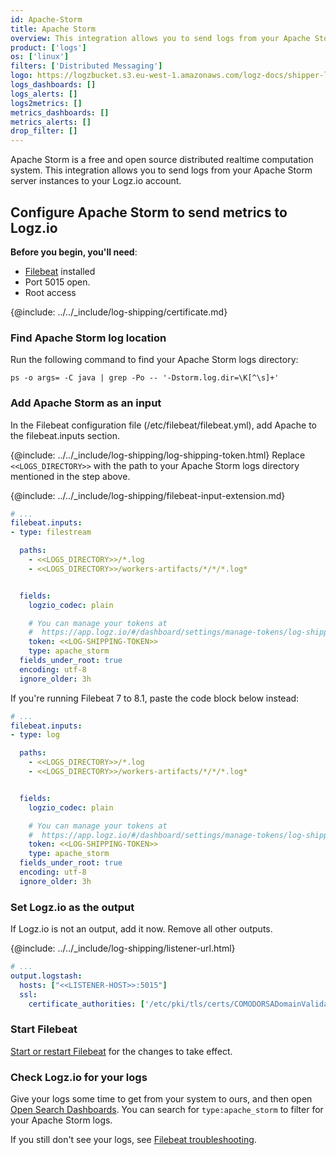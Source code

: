 ```yaml
---
id: Apache-Storm
title: Apache Storm
overview: This integration allows you to send logs from your Apache Storm server instances to your Logz.io account.
product: ['logs']
os: ['linux']
filters: ['Distributed Messaging']
logo: https://logzbucket.s3.eu-west-1.amazonaws.com/logz-docs/shipper-logos/apache-storm.png
logs_dashboards: []
logs_alerts: []
logs2metrics: []
metrics_dashboards: []
metrics_alerts: []
drop_filter: []
---
```


Apache Storm is a free and open source distributed realtime computation system. This integration allows you to send logs from your Apache Storm server instances to your Logz.io account.

## Configure Apache Storm to send metrics to Logz.io

**Before you begin, you'll need**:

* [Filebeat](https://www.elastic.co/guide/en/beats/filebeat/current/filebeat-installation.html) installed
* Port 5015 open.
* Root access

 

{@include: ../../_include/log-shipping/certificate.md}

### Find Apache Storm log location

Run the following command to find your Apache Storm logs directory:

```shell
ps -o args= -C java | grep -Po -- '-Dstorm.log.dir=\K[^\s]+'
```



### Add Apache Storm as an input

In the Filebeat configuration file (/etc/filebeat/filebeat.yml), add Apache to the filebeat.inputs section.


{@include: ../../_include/log-shipping/log-shipping-token.html} Replace `<<LOGS_DIRECTORY>>` with the path to your Apache Storm logs directory mentioned in the step above. 

{@include: ../../_include/log-shipping/filebeat-input-extension.md}

```yaml
# ...
filebeat.inputs:
- type: filestream

  paths:
    - <<LOGS_DIRECTORY>>/*.log
    - <<LOGS_DIRECTORY>>/workers-artifacts/*/*/*.log*


  fields:
    logzio_codec: plain

    # You can manage your tokens at
    #  https://app.logz.io/#/dashboard/settings/manage-tokens/log-shipping
    token: <<LOG-SHIPPING-TOKEN>>
    type: apache_storm
  fields_under_root: true
  encoding: utf-8
  ignore_older: 3h

```

If you're running Filebeat 7 to 8.1, paste the code block below instead:

```yaml
# ...
filebeat.inputs:
- type: log

  paths:
    - <<LOGS_DIRECTORY>>/*.log
    - <<LOGS_DIRECTORY>>/workers-artifacts/*/*/*.log*


  fields:
    logzio_codec: plain

    # You can manage your tokens at
    #  https://app.logz.io/#/dashboard/settings/manage-tokens/log-shipping
    token: <<LOG-SHIPPING-TOKEN>>
    type: apache_storm
  fields_under_root: true
  encoding: utf-8
  ignore_older: 3h

```



### Set Logz.io as the output

If Logz.io is not an output, add it now.
Remove all other outputs.

{@include: ../../_include/log-shipping/listener-url.html} 

```yaml
# ...
output.logstash:
  hosts: ["<<LISTENER-HOST>>:5015"]
  ssl:
    certificate_authorities: ['/etc/pki/tls/certs/COMODORSADomainValidationSecureServerCA.crt']
```

### Start Filebeat

[Start or restart Filebeat](https://www.elastic.co/guide/en/beats/filebeat/master/filebeat-starting.html) for the changes to take effect.

### Check Logz.io for your logs

Give your logs some time to get from your system to ours, and then open [Open Search Dashboards](https://app.logz.io/#/dashboard/osd). You can search for `type:apache_storm` to filter for your Apache Storm logs. 

If you still don't see your logs, see [Filebeat troubleshooting](https://docs.logz.io/docs/user-guide/log-management/troubleshooting/troubleshooting-filebeat/).

  
